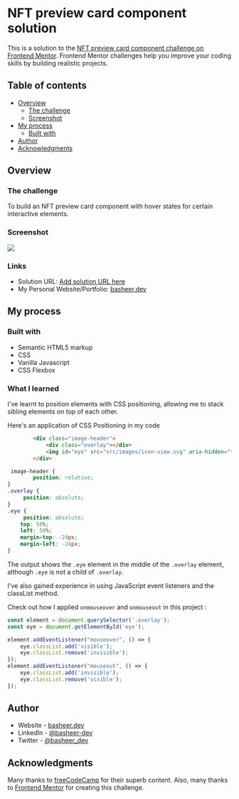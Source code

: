 # NFT preview card component solution

This is a solution to the [NFT preview card component challenge on Frontend Mentor](https://www.frontendmentor.io/challenges/nft-preview-card-component-SbdUL_w0U). Frontend Mentor challenges help you improve your coding skills by building realistic projects. 

## Table of contents

- [Overview](#overview)
  - [The challenge](#the-challenge)
  - [Screenshot](#screenshot)
- [My process](#my-process)
  - [Built with](#built-with)
- [Author](#author)
- [Acknowledgments](#acknowledgments)

## Overview

### The challenge

To build an NFT preview card component with hover states for certain interactive elements. 

### Screenshot

![](https://i.ibb.co/Twgt77t/newr-2022-12-16-07-38-36.gif)

### Links

- Solution URL: [Add solution URL here](https://your-solution-url.com)
- My Personal Website/Portfolio: [basheer.dev](https://basheer.dev)

## My process

### Built with

- Semantic HTML5 markup
- CSS
- Vanilla Javascript
- CSS Flexbox

### What I learned

I've learnt to position elements with CSS positioning, allowing me to stack sibling elements on top of each other.

Here's an application of CSS Positioning in my code

```html
        <div class="image-header">
            <div class="overlay"></div>
            <img id="eye" src="src/images/icon-view.svg" aria-hidden="true" />
        </div>
```
```css
 image-header {
        position: relative;
} 	
.overlay {
     position: absolute;
}
.eye {
     position: absolute;
    top: 50%;
    left: 50%;
    margin-top: -24px;
    margin-left: -24px;
}

```
The output shows the `.eye` element in the middle of the `.overlay` element, although `.eye` is not a child of `.overlay`.

I've also gained experience in using JavaScript event listeners and the classList method.

Check out how I applied `onmouseover` and `onmouseout` in this project :

```javascript
const element = document.querySelector('.overlay');
const eye = document.getElementById('eye');

element.addEventListener("mouseover", () => {
    eye.classList.add('visible');
    eye.classList.remove('invisible');
});
element.addEventListener("mouseout", () => {
    eye.classList.add('invisible');
    eye.classList.remove('visible');
});

```

## Author

- Website - [basheer.dev](https://basheer.dev)
- LinkedIn - [@basheer-dev](https://www.linkedin.com/in/basheer-dev/)
- Twitter - [@basheer_dev](https://www.twitter.com/basheer_dev)

## Acknowledgments

Many thanks to [freeCodeCamp](https://freecodecamp.org) for their superb content. Also, many thanks to [Frontend Mentor](https://frontendmentor.io) for creating this challenge.
